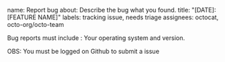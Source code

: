name: Report bug
about: Describe the bug what you found.
title: "[DATE]: [FEATURE NAME]"
labels: tracking issue, needs triage
assignees: octocat, octo-org/octo-team

Bug reports must include :
Your operating system and version.

OBS: You must be logged on Github to submit a issue
